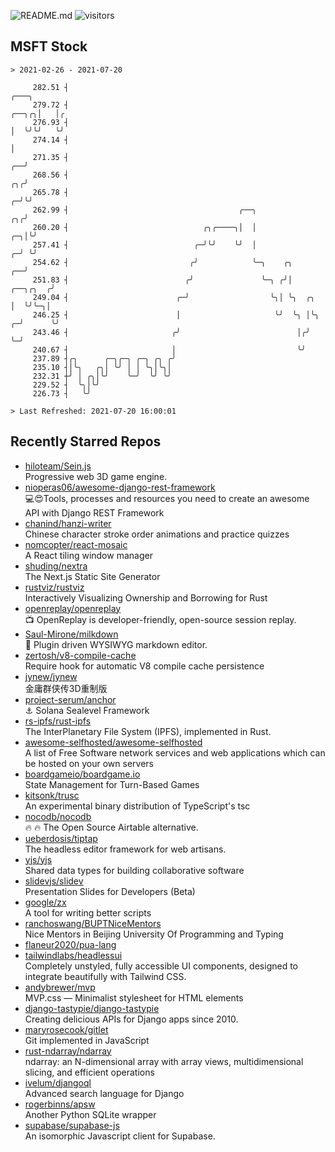 ![README.md](https://github.com/Gerhut/Gerhut/workflows/README.md/badge.svg)
![visitors](https://visitors.vercel.app/Gerhut/Gerhut?token=8cf69d1f6813d272ef062726b6070c9be4ff72038cfe5a7ded7384a8da65d866)

## MSFT Stock

```
> 2021-02-26 - 2021-07-20

     282.51 ┤                                                                                             ╭───╮  
     279.72 ┤                                                                                       ╭──╮╭╮│   │╭ 
     276.93 ┤                                                                                       │  ╰╯╰╯   ╰╯ 
     274.14 ┤                                                                                       │            
     271.35 ┤                                                                                    ╭──╯            
     268.56 ┤                                                                                 ╭╮╭╯               
     265.78 ┤                                                                               ╭─╯╰╯                
     262.99 ┤                                      ╭──╮                                  ╭╮╭╯                    
     260.20 ┤                              ╭╮╭────╮│  │                               ╭─╮│╰╯                     
     257.41 ┤                            ╭─╯╰╯    ╰╯  │                             ╭─╯ ╰╯                       
     254.62 ┤                           ╭╯            ╰─╮    ╭╮                  ╭──╯                            
     251.83 ┤                          ╭╯               ╰─╮ ╭╯│         ╭──╮╭╮  ╭╯                               
     249.04 ┤                        ╭─╯                  ╰╮│ ╰╮  ╭╮    │  ╰╯╰─╮│                                
     246.25 ┤                        │                     ╰╯  ╰╮ │╰╮ ╭─╯      ╰╯                                
     243.46 ┤                       ╭╯                          │╭╯ ╰─╯                                          
     240.67 ┤                       │                           ╰╯                                               
     237.89 ┤╭╮      ╭─╮╭─╮ ╭─╮ ╭╮ ╭╯                                                                            
     235.10 ┤│╰╮   ╭╮│ ╰╯ │ │ ╰╮│╰╮│                                                                             
     232.31 ┼╯ │ ╭╮│╰╯    ╰─╯  ╰╯ ╰╯                                                                             
     229.52 ┤  ╰╮│╰╯                                                                                             
     226.73 ┤   ╰╯                                                                                               

> Last Refreshed: 2021-07-20 16:00:01
```

## Recently Starred Repos

- [hiloteam/Sein.js](https://github.com/hiloteam/Sein.js)  
  Progressive web 3D game engine.
- [nioperas06/awesome-django-rest-framework](https://github.com/nioperas06/awesome-django-rest-framework)  
   💻😍Tools, processes and resources you need to create an awesome API with Django REST Framework
- [chanind/hanzi-writer](https://github.com/chanind/hanzi-writer)  
  Chinese character stroke order animations and practice quizzes
- [nomcopter/react-mosaic](https://github.com/nomcopter/react-mosaic)  
  A React tiling window manager
- [shuding/nextra](https://github.com/shuding/nextra)  
  The Next.js Static Site Generator
- [rustviz/rustviz](https://github.com/rustviz/rustviz)  
  Interactively Visualizing Ownership and Borrowing for Rust
- [openreplay/openreplay](https://github.com/openreplay/openreplay)  
  :tv: OpenReplay is developer-friendly, open-source session replay.
- [Saul-Mirone/milkdown](https://github.com/Saul-Mirone/milkdown)  
  🍼 Plugin driven WYSIWYG  markdown editor.
- [zertosh/v8-compile-cache](https://github.com/zertosh/v8-compile-cache)  
  Require hook for automatic V8 compile cache persistence
- [jynew/jynew](https://github.com/jynew/jynew)  
  金庸群侠传3D重制版
- [project-serum/anchor](https://github.com/project-serum/anchor)  
  ⚓ Solana Sealevel Framework
- [rs-ipfs/rust-ipfs](https://github.com/rs-ipfs/rust-ipfs)  
  The InterPlanetary File System (IPFS), implemented in Rust.
- [awesome-selfhosted/awesome-selfhosted](https://github.com/awesome-selfhosted/awesome-selfhosted)  
  A list of Free Software network services and web applications which can be hosted on your own servers
- [boardgameio/boardgame.io](https://github.com/boardgameio/boardgame.io)  
  State Management for Turn-Based Games
- [kitsonk/trusc](https://github.com/kitsonk/trusc)  
  An experimental binary distribution of TypeScript's tsc
- [nocodb/nocodb](https://github.com/nocodb/nocodb)  
  🔥 🔥  The Open Source Airtable alternative.
- [ueberdosis/tiptap](https://github.com/ueberdosis/tiptap)  
  The headless editor framework for web artisans.
- [yjs/yjs](https://github.com/yjs/yjs)  
  Shared data types for building collaborative software
- [slidevjs/slidev](https://github.com/slidevjs/slidev)  
  Presentation Slides for Developers (Beta)
- [google/zx](https://github.com/google/zx)  
  A tool for writing better scripts
- [ranchoswang/BUPTNiceMentors](https://github.com/ranchoswang/BUPTNiceMentors)  
  Nice Mentors in Beijing University Of Programming and Typing 
- [flaneur2020/pua-lang](https://github.com/flaneur2020/pua-lang)  
- [tailwindlabs/headlessui](https://github.com/tailwindlabs/headlessui)  
  Completely unstyled, fully accessible UI components, designed to integrate beautifully with Tailwind CSS.
- [andybrewer/mvp](https://github.com/andybrewer/mvp)  
  MVP.css — Minimalist stylesheet for HTML elements
- [django-tastypie/django-tastypie](https://github.com/django-tastypie/django-tastypie)  
  Creating delicious APIs for Django apps since 2010.
- [maryrosecook/gitlet](https://github.com/maryrosecook/gitlet)  
  Git implemented in JavaScript
- [rust-ndarray/ndarray](https://github.com/rust-ndarray/ndarray)  
  ndarray: an N-dimensional array with array views, multidimensional slicing, and efficient operations
- [ivelum/djangoql](https://github.com/ivelum/djangoql)  
  Advanced search language for Django
- [rogerbinns/apsw](https://github.com/rogerbinns/apsw)  
  Another Python SQLite wrapper
- [supabase/supabase-js](https://github.com/supabase/supabase-js)  
  An isomorphic Javascript client for Supabase.
